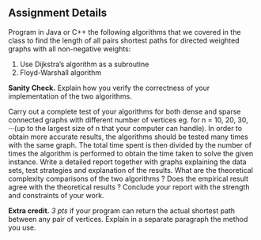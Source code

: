 ## Assignment Details
Program in Java or C++ the following algorithms that we covered in the class to find the length of all pairs
shortest paths for directed weighted graphs with all non-negative weights:
1. Use Dijkstra’s algorithm as a subroutine
2. Floyd-Warshall algorithm

**Sanity Check.** Explain how you verify the correctness of your implementation of the two algorithms.

Carry out a complete test of your algorithms for both dense and sparse connected graphs with different
number of vertices eg. for n = 10, 20, 30, ···(up to the largest size of n that your computer can handle).
In order to obtain more accurate results, the algorithms should be tested many times with the same graph.
The total time spent is then divided by the number of times the algorithm is performed to obtain the time
taken to solve the given instance.
Write a detailed report together with graphs explaining the data sets, test strategies and explanation of the
results. What are the theoretical complexity comparisons of the two algorithms ? Does the empirical result
agree with the theoretical results ? Conclude your report with the strength and constraints of your work.

**Extra credit.** *3 pts* if your program can return the actual shortest path between any pair of vertices. Explain in a separate paragraph the method you use.